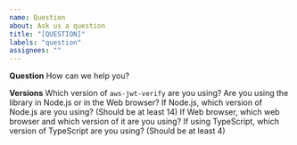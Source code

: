 ```yaml
---
name: Question
about: Ask us a question
title: "[QUESTION]"
labels: "question"
assignees: ""
---
```


**Question**
How can we help you?

**Versions**
Which version of `aws-jwt-verify` are you using?
Are you using the library in Node.js or in the Web browser?
If Node.js, which version of Node.js are you using? (Should be at least 14)
If Web browser, which web browser and which version of it are you using?
If using TypeScript, which version of TypeScript are you using? (Should be at least 4)
